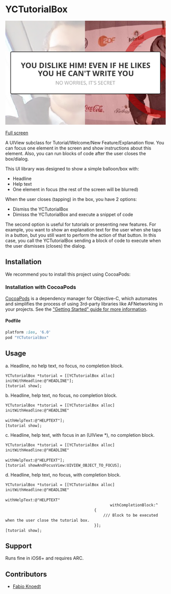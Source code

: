 YCTutorialBox
=============

![alt text](YCTutorialBoxSample/Resources/ExampleHalfScreen.png "Example of a Tutorial/Explanation/Information Box for an iOS application")

[Full screen](YCTutorialBoxSample/Resources/ExampleFullScreen.png)

A UIView subclass for Tutorial/Welcome/New Feature/Explanation flow. You can focus one element in the screen and show instructions about this element. Also, you can run blocks of code after the user closes the box/dialog.

This UI library was designed to show a simple balloon/box with:
- Headline
- Help text
- One element in focus (the rest of the screen will be blurred)

When the user closes (tapping) in the box, you have 2 options:
- Dismiss the YCTutorialBox
- Dimisss the YCTutorialBox and execute a snippet of code

The second option is useful for tutorials or presenting new features. For example, you want to show an explanation text for the user when she taps in a button, but you still want to perform the action of that button. In this case, you call the YCTutorialBox sending a block of code to execute when the user dismisses (closes) the dialog.

Installation
------------

We recommend you to install this project using CocoaPods:

### Installation with CocoaPods

[CocoaPods](http://cocoapods.org) is a dependency manager for Objective-C, which automates and simplifies the process of using 3rd-party libraries like AFNetworking in your projects. See the ["Getting Started" guide for more information](https://github.com/AFNetworking/AFNetworking/wiki/Getting-Started-with-AFNetworking).

#### Podfile

```ruby
platform :ios, '6.0'
pod "YCTutorialBox"
```

Usage
------------

a. Headline, no help text, no focus, no completion block.

	YCTutorialBox *tutorial = [[YCTutorialBox alloc] initWithHeadline:@"HEADLINE"];
	[tutorial show];

b. Headline, help text, no focus, no completion block.

	YCTutorialBox *tutorial = [[YCTutorialBox alloc] initWithHeadline:@"HEADLINE"
                                                     	 withHelpText:@"HELPTEXT"];
	[tutorial show];
	
c. Headline, help text, with focus in an (UIView *), no completion block.

	YCTutorialBox *tutorial = [[YCTutorialBox alloc] initWithHeadline:@"HEADLINE"
                                                     	 withHelpText:@"HELPTEXT"];
	[tutorial showAndFocusView:UIVIEW_OBJECT_TO_FOCUS];
	
d. Headline, help text, no focus, with completion block.

	YCTutorialBox *tutorial = [[YCTutorialBox alloc] initWithHeadline:@"HEADLINE"
                                                     	 withHelpText:@"HELPTEXT"
                                                  withCompletionBlock:^
                                           {
                                               /// Block to be executed when the user close the tutorial box.
                                           }];
	[tutorial show];
	
	
Support
------------	
	
Runs fine in iOS6+ and requires ARC.

	
Contributors
------------

* [Fabio Knoedt](https://github.com/fabioknoedt)
